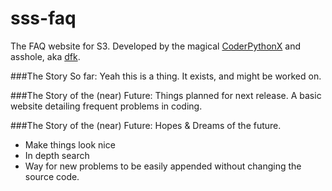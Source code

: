 # sss-faq
The FAQ website for S3. Developed by the magical [CoderPythonX](https://github.com/tslnc04) and asshole, aka [dfk](https://github.com/donovank).

###The Story So far:
Yeah this is a thing. It exists, and might be worked on.

###The Story of the (near) Future:
Things planned for next release.
A basic website detailing frequent problems in coding.

###The Story of the (near) Future:
Hopes & Dreams of the future.
* Make things look nice
* In depth search
* Way for new problems to be easily appended without changing the source code.
